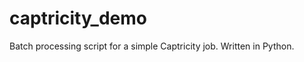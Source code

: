 captricity_demo
===============

Batch processing script for a simple Captricity job.  Written in Python.
